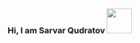 ### Hi, I am Sarvar Qudratov <img src="https://media1.giphy.com/media/SwZBtqe4yvEWP7q07X/200.webp?cid=790b76116u2xntaxwkez0tozr7wlw16v5c1st4l6k850l9i6&ep=v1_stickers_search&rid=200.webp&ct=s" width="50px">

